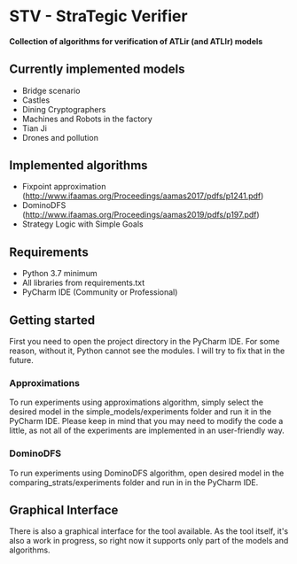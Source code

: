 # STV - StraTegic Verifier

#### Collection of algorithms for verification of ATLir (and ATLIr) models

## Currently implemented models
+ Bridge scenario
+ Castles
+ Dining Cryptographers
+ Machines and Robots in the factory
+ Tian Ji
+ Drones and pollution

## Implemented algorithms
+ Fixpoint approximation (http://www.ifaamas.org/Proceedings/aamas2017/pdfs/p1241.pdf)
+ DominoDFS (http://www.ifaamas.org/Proceedings/aamas2019/pdfs/p197.pdf)
+ Strategy Logic with Simple Goals

## Requirements
+ Python 3.7 minimum
+ All libraries from requirements.txt
+ PyCharm IDE (Community or Professional)

## Getting started

First you need to open the project directory in the PyCharm IDE.
For some reason, without it, Python cannot see the modules.
I will try to fix that in the future.

### Approximations

To run experiments using approximations algorithm, simply select the desired model in the simple_models/experiments folder and run it in the PyCharm IDE.
Please keep in mind that you may need to modify the code a little, as not all of the experiments are implemented in an user-friendly way.

### DominoDFS

To run experiments using DominoDFS algorithm, open desired model in the comparing_strats/experiments folder and run in in the PyCharm IDE.

## Graphical Interface
There is also a graphical interface for the tool available.
As the tool itself, it's also a work in progress, so right now it supports only part of the models and algorithms.